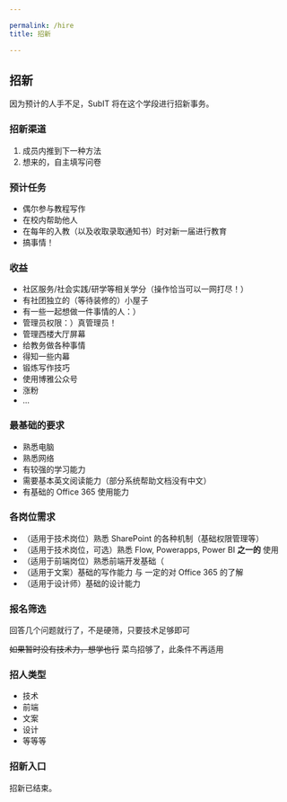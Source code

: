 ```yaml
---

permalink: /hire
title: 招新

---
```


## 招新

因为预计的人手不足，SubIT 将在这个学段进行招新事务。

### 招新渠道

1. 成员内推到下一种方法
2. 想来的，自主填写问卷

### 预计任务

- 偶尔参与教程写作
- 在校内帮助他人
- 在每年的入教（以及收取录取通知书）时对新一届进行教育
- 搞事情！

### 收益

- 社区服务/社会实践/研学等相关学分（操作恰当可以一网打尽！）
- 有社团独立的（等待装修的）小屋子
- 有一些一起想做一件事情的人：）
- 管理员权限：）真管理员！
- 管理西楼大厅屏幕
- 给教务做各种事情
- 得知一些内幕
- 锻炼写作技巧
- 使用博雅公众号
- 涨粉
- ...

### 最基础的要求

- 熟悉电脑
- 熟悉网络
- 有较强的学习能力
- 需要基本英文阅读能力（部分系统帮助文档没有中文）
- 有基础的 Office 365 使用能力

### 各岗位需求

- （适用于技术岗位）熟悉 SharePoint 的各种机制（基础权限管理等）
- （适用于技术岗位，可选）熟悉 Flow, Powerapps, Power BI **之一的** 使用
- （适用于前端岗位）熟悉前端开发基础（
- （适用于文案）基础的写作能力 与 一定的对 Office 365 的了解
- （适用于设计师）基础的设计能力

### 报名筛选

回答几个问题就行了，不是硬筛，只要技术足够即可

~~如果暂时没有技术力，想学也行~~ 菜鸟招够了，此条件不再适用

### 招人类型

- 技术
- 前端
- 文案
- 设计
- 等等等

### 招新入口

招新已结束。

<!--<a href="https://forms.office.com/Pages/ResponsePage.aspx?id=dvGcSe515EmAwVKvzSjStSO8vWcCxT5Ai6EQbNHJpRpUMk1WR0JBOFo2VE83VTdCWjZEMEwzRUFGNS4u" class="btn btn-content">来吧</a>-->
